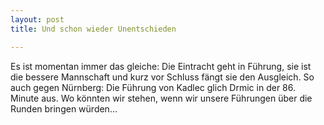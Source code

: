 ```yaml
---
layout: post
title: Und schon wieder Unentschieden

---
```


Es ist momentan immer das gleiche: Die Eintracht geht in Führung, sie ist die bessere Mannschaft und kurz vor Schluss fängt sie den Ausgleich. So auch gegen Nürnberg: Die Führung von Kadlec glich Drmic in der 86. Minute aus. Wo könnten wir stehen, wenn wir unsere Führungen über die Runden bringen würden...


